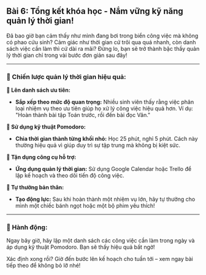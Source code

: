 ## Bài 6: Tổng kết khóa học - Nắm vững kỹ năng quản lý thời gian!

Đã bao giờ bạn cảm thấy như mình đang bơi trong biển công việc mà không có phao cứu sinh? Cảm giác như thời gian cứ trôi qua quá nhanh, còn danh sách việc cần làm thì cứ dài ra mãi? Đừng lo, bạn sẽ trở thành bậc thầy quản lý thời gian chỉ trong vài bước đơn giản sau đây!

---

### 📌 Chiến lược quản lý thời gian hiệu quả:

**🔹 Lên danh sách ưu tiên:**
- **Sắp xếp theo mức độ quan trọng:** Nhiều sinh viên thấy rằng việc phân loại nhiệm vụ theo ưu tiên giúp họ xử lý công việc hiệu quả hơn. Ví dụ: "Hoàn thành bài tập Toán trước, rồi đến bài đọc Văn."

**🔹 Sử dụng kỹ thuật Pomodoro:**
- **Chia thời gian thành từng khối nhỏ:** Học 25 phút, nghỉ 5 phút. Cách này thường hiệu quả vì giúp duy trì sự tập trung mà không bị kiệt sức.

**🔹 Tận dụng công cụ hỗ trợ:**
- **Ứng dụng quản lý thời gian:** Sử dụng Google Calendar hoặc Trello để lập kế hoạch và theo dõi tiến độ công việc.

**🔹 Tự thưởng bản thân:**
- **Tạo động lực:** Sau khi hoàn thành một nhiệm vụ lớn, hãy tự thưởng cho mình một chiếc bánh ngọt hoặc một bộ phim yêu thích!

---

### 🚀 Hành động:

Ngay bây giờ, hãy lập một danh sách các công việc cần làm trong ngày và áp dụng kỹ thuật Pomodoro. Bạn sẽ thấy hiệu quả bất ngờ!

Xác định xong rồi? Giờ đến bước lên kế hoạch cho tuần tới – xem ngay bài tiếp theo để không bỏ lỡ nhé!